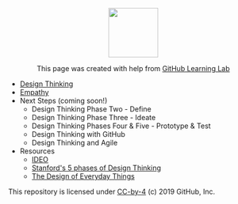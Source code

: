 <p align="center"><img width="100" src="https://lab.github.com/public/images/avatar.png"></p>

<p align="center">This page was created with help from <a href="https://lab.github.com/">GitHub Learning Lab</a></p>

- [Design Thinking](design-thinking/)
- [Empathy](empathy/)
- Next Steps (coming soon!)
    - Design Thinking Phase Two - Define
    - Design Thinking Phase Three - Ideate
    - Design Thinking Phases Four & Five - Prototype & Test
    - Design Thinking with GitHub
    - Design Thinking and Agile
- Resources
    - [IDEO](https://designthinking.ideo.com/)
    - [Stanford's 5 phases of Design Thinking](https://dschool-old.stanford.edu/sandbox/groups/designresources/wiki/36873/attachments/74b3d/ModeGuideBOOTCAMP2010L.pdf)
    - [The Design of Everyday Things](https://jnd.org/the-design-of-everyday-things-revised-and-expanded-edition/)



This repository is licensed under [CC-by-4](LICENSE) (c) 2019 GitHub, Inc.

